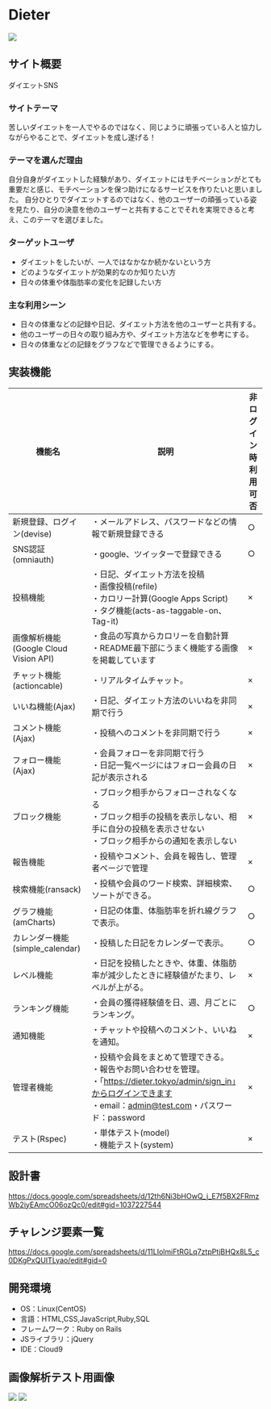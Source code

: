 
# Dieter
<img src="https://user-images.githubusercontent.com/75518740/113143943-aefc7700-9267-11eb-9f67-f610531d93fd.jpg">

## サイト概要
ダイエットSNS

### サイトテーマ
苦しいダイエットを一人でやるのではなく、同じように頑張っている人と協力しながらやることで、ダイエットを成し遂げる！

### テーマを選んだ理由
自分自身がダイエットした経験があり、ダイエットにはモチベーションがとても重要だと感じ、モチベーションを保つ助けになるサービスを作りたいと思いました。
自分ひとりでダイエットするのではなく、他のユーザーの頑張っている姿を見たり、自分の決意を他のユーザーと共有することでそれを実現できると考え、このテーマを選びました。

### ターゲットユーザ
- ダイエットをしたいが、一人ではなかなか続かないという方
- どのようなダイエットが効果的なのか知りたい方
- 日々の体重や体脂肪率の変化を記録したい方

### 主な利用シーン
- 日々の体重などの記録や日記、ダイエット方法を他のユーザーと共有する。
- 他のユーザーの日々の取り組み方や、ダイエット方法などを参考にする。
- 日々の体重などの記録をグラフなどで管理できるようにする。

## 実装機能

|機能名|説明|非ログイン時利用可否|
|---|---|---|
|新規登録、ログイン(devise)|・メールアドレス、パスワードなどの情報で新規登録できる|○|
|SNS認証(omniauth)|・google、ツイッターで登録できる|○|
|投稿機能|・日記、ダイエット方法を投稿<br>・画像投稿(refile)<br>・カロリー計算(Google Apps Script)<br>・タグ機能(acts-as-taggable-on、Tag-it)|×︎|
|画像解析機能(Google Cloud Vision API)|・食品の写真からカロリーを自動計算<br>・README最下部にうまく機能する画像を掲載しています|×︎|
|チャット機能(actioncable)|・リアルタイムチャット。|×|
|いいね機能(Ajax)|・日記、ダイエット方法のいいねを非同期で行う|×︎|
|コメント機能(Ajax)|・投稿へのコメントを非同期で行う|×|
|フォロー機能(Ajax)|・会員フォローを非同期で行う<br>・日記一覧ページにはフォロー会員の日記が表示される|×︎|
|ブロック機能|・ブロック相手からフォローされなくなる<br>・ブロック相手の投稿を表示しない、相手に自分の投稿を表示させない<br>・ブロック相手からの通知を表示しない|×︎|
|報告機能|・投稿やコメント、会員を報告し、管理者ページで管理|×︎|
|検索機能(ransack)|・投稿や会員のワード検索、詳細検索、ソートができる。|○|
|グラフ機能(amCharts)|・日記の体重、体脂肪率を折れ線グラフで表示。|○|
|カレンダー機能(simple_calendar)|・投稿した日記をカレンダーで表示。|○|
|レベル機能|・日記を投稿したときや、体重、体脂肪率が減少したときに経験値がたまり、レベルが上がる。|×|
|ランキング機能|・会員の獲得経験値を日、週、月ごとにランキング。|○|
|通知機能|・チャットや投稿へのコメント、いいねを通知。|×|
|管理者機能|・投稿や会員をまとめて管理できる。<br>・報告やお問い合わせを管理。<br>・「https://dieter.tokyo/admin/sign_in」からログインできます<br>・email：admin@test.com・パスワード：password|×|
|テスト(Rspec)|・単体テスト(model)<br>・機能テスト(system)|×|


## 設計書
https://docs.google.com/spreadsheets/d/12th6Ni3bHOwQ_j_E7f5BX2FRmzWb2iyEAmcO06ozQc0/edit#gid=1037227544

## チャレンジ要素一覧
https://docs.google.com/spreadsheets/d/11LIolmiFtRGLq7ztpPtjBHQx8L5_c0DKgPxQUITLyao/edit#gid=0

## 開発環境
- OS：Linux(CentOS)
- 言語：HTML,CSS,JavaScript,Ruby,SQL
- フレームワーク：Ruby on Rails
- JSライブラリ：jQuery
- IDE：Cloud9

## 画像解析テスト用画像
<img src="https://user-images.githubusercontent.com/75518740/113121670-d8a8a480-924d-11eb-9b6e-e068af90c96d.png">
<img src="https://user-images.githubusercontent.com/75518740/113121766-eeb66500-924d-11eb-9b26-fa0b9dff0bc3.jpg">
